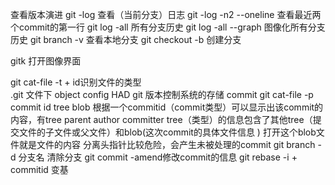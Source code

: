 查看版本演进
git -log 查看（当前分支）日志
git -log -n2 --oneline 查看最近两个commit的第一行
git log -all 所有分支历史
git log -all --graph 图像化所有分支历史
git branch -v  查看本地分支
git checkout -b 创建分支


gitk 打开图像界面

git cat-file -t + id识别文件的类型  
.git 文件下 object config HAD
git 版本控制系统的存储 
commit  git cat-file -p commit id
tree
blob
根据一个commitid（commit类型）可以显示出该commit的内容，有tree parent author committer
tree（类型）的信息包含了其他tree（提交文件的子文件或父文件）和blob(这次commit的具体文件信息 )
打开这个blob文件就是文件的内容
分离头指针比较危险，会产生未被处理的commit
git branch -d 分支名   清除分支
git commit -amend修改commit的信息
git rebase -i + commitid 变基

